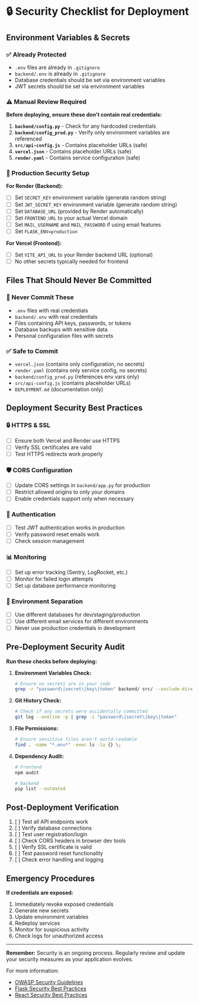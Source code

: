# 🔒 Security Checklist for Deployment

## Environment Variables & Secrets

### ✅ Already Protected
- `.env` files are already in `.gitignore`
- `backend/.env` is already in `.gitignore`
- Database credentials should be set via environment variables
- JWT secrets should be set via environment variables

### ⚠️ Manual Review Required

**Before deploying, ensure these don't contain real credentials:**

1. **`backend/config.py`** - Check for any hardcoded credentials
2. **`backend/config_prod.py`** - Verify only environment variables are referenced
3. **`src/api-config.js`** - Contains placeholder URLs (safe)
4. **`vercel.json`** - Contains placeholder URLs (safe)
5. **`render.yaml`** - Contains service configuration (safe)

### 🔐 Production Security Setup

**For Render (Backend):**
- [ ] Set `SECRET_KEY` environment variable (generate random string)
- [ ] Set `JWT_SECRET_KEY` environment variable (generate random string)
- [ ] Set `DATABASE_URL` (provided by Render automatically)
- [ ] Set `FRONTEND_URL` to your actual Vercel domain
- [ ] Set `MAIL_USERNAME` and `MAIL_PASSWORD` if using email features
- [ ] Set `FLASK_ENV=production`

**For Vercel (Frontend):**
- [ ] Set `VITE_API_URL` to your Render backend URL (optional)
- [ ] No other secrets typically needed for frontend

## Files That Should Never Be Committed

### 🚫 Never Commit These
- `.env` files with real credentials
- `backend/.env` with real credentials
- Files containing API keys, passwords, or tokens
- Database backups with sensitive data
- Personal configuration files with secrets

### ✅ Safe to Commit
- `vercel.json` (contains only configuration, no secrets)
- `render.yaml` (contains only service config, no secrets)
- `backend/config_prod.py` (references env vars only)
- `src/api-config.js` (contains placeholder URLs)
- `DEPLOYMENT.md` (documentation only)

## Deployment Security Best Practices

### 🔒 HTTPS & SSL
- [ ] Ensure both Vercel and Render use HTTPS
- [ ] Verify SSL certificates are valid
- [ ] Test HTTPS redirects work properly

### 🛡️ CORS Configuration
- [ ] Update CORS settings in `backend/app.py` for production
- [ ] Restrict allowed origins to only your domains
- [ ] Enable credentials support only when necessary

### 🔐 Authentication
- [ ] Test JWT authentication works in production
- [ ] Verify password reset emails work
- [ ] Check session management

### 📊 Monitoring
- [ ] Set up error tracking (Sentry, LogRocket, etc.)
- [ ] Monitor for failed login attempts
- [ ] Set up database performance monitoring

### 🔄 Environment Separation
- [ ] Use different databases for dev/staging/production
- [ ] Use different email services for different environments
- [ ] Never use production credentials in development

## Pre-Deployment Security Audit

**Run these checks before deploying:**

1. **Environment Variables Check:**
   ```bash
   # Ensure no secrets are in your code
   grep -r "password\|secret\|key\|token" backend/ src/ --exclude-dir=.git
   ```

2. **Git History Check:**
   ```bash
   # Check if any secrets were accidentally committed
   git log --oneline -p | grep -i "password\|secret\|key\|token"
   ```

3. **File Permissions:**
   ```bash
   # Ensure sensitive files aren't world-readable
   find . -name "*.env*" -exec ls -la {} \;
   ```

4. **Dependency Audit:**
   ```bash
   # Frontend
   npm audit

   # Backend
   pip list --outdated
   ```

## Post-Deployment Verification

1. [ ] Test all API endpoints work
2. [ ] Verify database connections
3. [ ] Test user registration/login
4. [ ] Check CORS headers in browser dev tools
5. [ ] Verify SSL certificate is valid
6. [ ] Test password reset functionality
7. [ ] Check error handling and logging

## Emergency Procedures

**If credentials are exposed:**
1. Immediately revoke exposed credentials
2. Generate new secrets
3. Update environment variables
4. Redeploy services
5. Monitor for suspicious activity
6. Check logs for unauthorized access

---

**Remember:** Security is an ongoing process. Regularly review and update your security measures as your application evolves.

For more information:
- [OWASP Security Guidelines](https://owasp.org/www-project-top-ten/)
- [Flask Security Best Practices](https://flask.palletsprojects.com/en/2.0.x/security/)
- [React Security Best Practices](https://snyk.io/blog/10-react-security-best-practices/)

